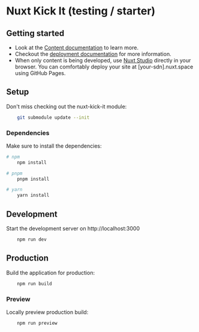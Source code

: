 # Nuxt Kick It (testing / starter)




## Getting started

- Look at the [Content documentation](https://content.nuxt.com/) to learn more.
- Checkout the [deployment documentation](https://nuxt.com/docs/getting-started/deployment) for more information.
- When only content is being developed, use [Nuxt Studio](https://nuxt.studio) directly in your browser.
  You can comfortably deploy your site at [your-sdn].nuxt.space using GitHub Pages.


## Setup

Don't miss checking out the nuxt-kick-it module:

```bash
    git submodule update --init
```

### Dependencies

Make sure to install the dependencies:

```bash
# npm
    npm install

# pnpm
    pnpm install

# yarn
    yarn install
```


## Development

Start the development server on http://localhost:3000

```bash
    npm run dev
```


## Production

Build the application for production:

```bash
    npm run build
```

### Preview

Locally preview production build:

```bash
    npm run preview
```
